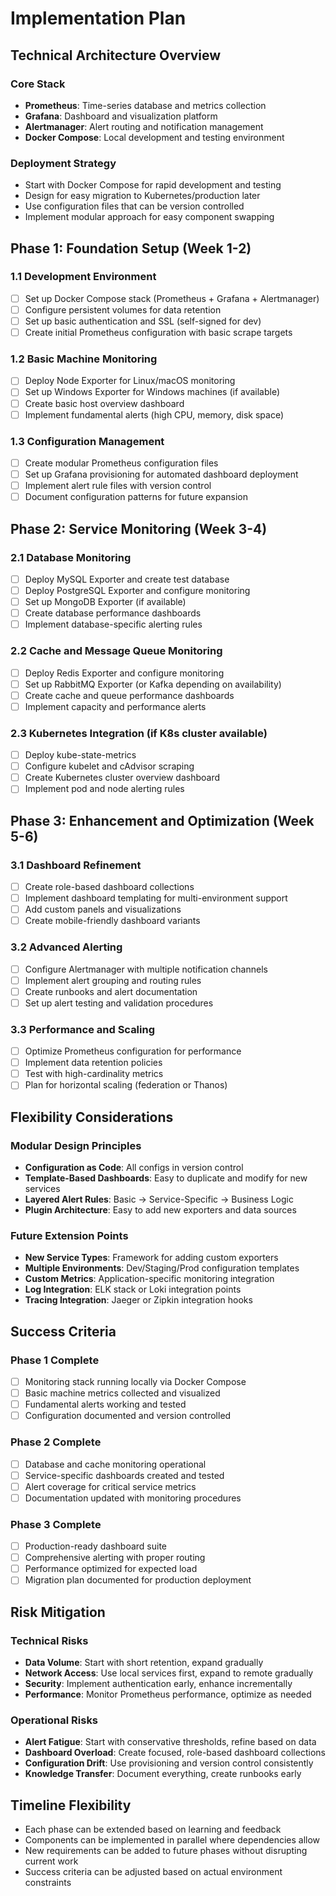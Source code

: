 # Implementation Plan

## Technical Architecture Overview

### Core Stack
- **Prometheus**: Time-series database and metrics collection
- **Grafana**: Dashboard and visualization platform
- **Alertmanager**: Alert routing and notification management
- **Docker Compose**: Local development and testing environment

### Deployment Strategy
- Start with Docker Compose for rapid development and testing
- Design for easy migration to Kubernetes/production later
- Use configuration files that can be version controlled
- Implement modular approach for easy component swapping

## Phase 1: Foundation Setup (Week 1-2)

### 1.1 Development Environment
- [ ] Set up Docker Compose stack (Prometheus + Grafana + Alertmanager)
- [ ] Configure persistent volumes for data retention
- [ ] Set up basic authentication and SSL (self-signed for dev)
- [ ] Create initial Prometheus configuration with basic scrape targets

### 1.2 Basic Machine Monitoring
- [ ] Deploy Node Exporter for Linux/macOS monitoring
- [ ] Set up Windows Exporter for Windows machines (if available)
- [ ] Create basic host overview dashboard
- [ ] Implement fundamental alerts (high CPU, memory, disk space)

### 1.3 Configuration Management
- [ ] Create modular Prometheus configuration files
- [ ] Set up Grafana provisioning for automated dashboard deployment
- [ ] Implement alert rule files with version control
- [ ] Document configuration patterns for future expansion

## Phase 2: Service Monitoring (Week 3-4)

### 2.1 Database Monitoring
- [ ] Deploy MySQL Exporter and create test database
- [ ] Deploy PostgreSQL Exporter and configure monitoring
- [ ] Set up MongoDB Exporter (if available)
- [ ] Create database performance dashboards
- [ ] Implement database-specific alerting rules

### 2.2 Cache and Message Queue Monitoring
- [ ] Deploy Redis Exporter and configure monitoring
- [ ] Set up RabbitMQ Exporter (or Kafka depending on availability)
- [ ] Create cache and queue performance dashboards
- [ ] Implement capacity and performance alerts

### 2.3 Kubernetes Integration (if K8s cluster available)
- [ ] Deploy kube-state-metrics
- [ ] Configure kubelet and cAdvisor scraping
- [ ] Create Kubernetes cluster overview dashboard
- [ ] Implement pod and node alerting rules

## Phase 3: Enhancement and Optimization (Week 5-6)

### 3.1 Dashboard Refinement
- [ ] Create role-based dashboard collections
- [ ] Implement dashboard templating for multi-environment support
- [ ] Add custom panels and visualizations
- [ ] Create mobile-friendly dashboard variants

### 3.2 Advanced Alerting
- [ ] Configure Alertmanager with multiple notification channels
- [ ] Implement alert grouping and routing rules
- [ ] Create runbooks and alert documentation
- [ ] Set up alert testing and validation procedures

### 3.3 Performance and Scaling
- [ ] Optimize Prometheus configuration for performance
- [ ] Implement data retention policies
- [ ] Test with high-cardinality metrics
- [ ] Plan for horizontal scaling (federation or Thanos)

## Flexibility Considerations

### Modular Design Principles
- **Configuration as Code**: All configs in version control
- **Template-Based Dashboards**: Easy to duplicate and modify for new services
- **Layered Alert Rules**: Basic → Service-Specific → Business Logic
- **Plugin Architecture**: Easy to add new exporters and data sources

### Future Extension Points
- **New Service Types**: Framework for adding custom exporters
- **Multiple Environments**: Dev/Staging/Prod configuration templates
- **Custom Metrics**: Application-specific monitoring integration
- **Log Integration**: ELK stack or Loki integration points
- **Tracing Integration**: Jaeger or Zipkin integration hooks

## Success Criteria

### Phase 1 Complete
- [ ] Monitoring stack running locally via Docker Compose
- [ ] Basic machine metrics collected and visualized
- [ ] Fundamental alerts working and tested
- [ ] Configuration documented and version controlled

### Phase 2 Complete
- [ ] Database and cache monitoring operational
- [ ] Service-specific dashboards created and tested
- [ ] Alert coverage for critical service metrics
- [ ] Documentation updated with monitoring procedures

### Phase 3 Complete
- [ ] Production-ready dashboard suite
- [ ] Comprehensive alerting with proper routing
- [ ] Performance optimized for expected load
- [ ] Migration plan documented for production deployment

## Risk Mitigation

### Technical Risks
- **Data Volume**: Start with short retention, expand gradually
- **Network Access**: Use local services first, expand to remote gradually
- **Security**: Implement authentication early, enhance incrementally
- **Performance**: Monitor Prometheus performance, optimize as needed

### Operational Risks
- **Alert Fatigue**: Start with conservative thresholds, refine based on data
- **Dashboard Overload**: Create focused, role-based dashboard collections
- **Configuration Drift**: Use provisioning and version control consistently
- **Knowledge Transfer**: Document everything, create runbooks early

## Timeline Flexibility
- Each phase can be extended based on learning and feedback
- Components can be implemented in parallel where dependencies allow
- New requirements can be added to future phases without disrupting current work
- Success criteria can be adjusted based on actual environment constraints
